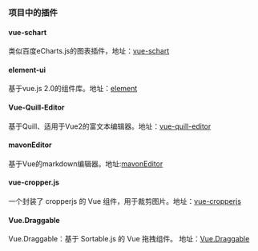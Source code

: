### 项目中的插件
#### vue-schart
类似百度eCharts.js的图表插件，地址：[vue-schart](https://github.com/lin-xin/vue-schart,"vue-schart")
#### element-ui
基于vue.js 2.0的组件库。地址：[element](http://element.eleme.io/#/zh-CN/component/layout,"element")
#### Vue-Quill-Editor
基于Quill、适用于Vue2的富文本编辑器。地址：[vue-quill-editor](https://github.com/surmon-china/vue-quill-editor,"vue-quill-editor")
#### mavonEditor
基于Vue的markdown编辑器。地址:[mavonEditor](https://github.com/hinesboy/mavonEditor,"mavonEditor")
#### vue-cropper.js
一个封装了 cropperjs 的 Vue 组件，用于裁剪图片。地址：[vue-cropperjs](https://github.com/Agontuk/vue-cropperjs,"vue-cropperjs")
#### Vue.Draggable
Vue.Draggable：基于 Sortable.js 的 Vue 拖拽组件。 地址：[Vue.Draggable](https://github.com/SortableJS/Vue.Draggable,"Vue.Draggable")
